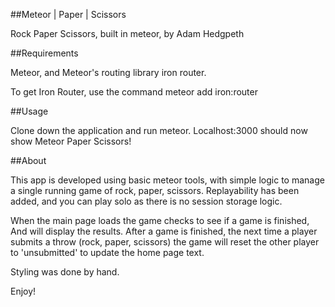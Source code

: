 ##Meteor | Paper | Scissors

Rock Paper Scissors, built in meteor, by Adam Hedgpeth



##Requirements

Meteor, and Meteor's routing library iron router.

To get Iron Router, use the command
meteor add iron:router

##Usage

Clone down the application and run meteor.  Localhost:3000
should now show Meteor Paper Scissors!

##About

This app is developed using basic meteor tools, with simple
logic to manage a single running game of rock, paper, scissors.
Replayability has been added, and you can play solo
as there is no session storage logic.

When the main page loads the game checks to see if a game is finished,
And will display the results.  After a game is finished, the next time
a player submits a throw (rock, paper, scissors) the game will reset the 
other player to 'unsubmitted' to update the home page text.

Styling was done by hand.

Enjoy!
